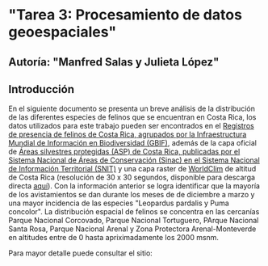 
# "Tarea 3: Procesamiento de datos geoespaciales"
## Autoría: "Manfred Salas y Julieta López"

## Introducción

En el siguiente documento se presenta un breve análisis de la distribución de las diferentes especies de felinos que se encuentran en Costa Rica, los datos utilizados para este trabajo pueden ser encontrados en el [Registros de presencia de felinos de Costa Rica, agrupados por la Infraestructura Mundial de Información en Biodiversidad (GBIF)](https://doi.org/10.15468/dl.dwpgps), además de la capa oficial de [Áreas silvestres protegidas (ASP) de Costa Rica, publicadas por el Sistema Nacional de Áreas de Conservación (Sinac) en el Sistema Nacional de Información Territorial (SNIT)](https://www.snitcr.go.cr/ico_servicios_ogc_info?k=bm9kbzo6NDA=&nombre=SINAC) y una capa raster de [WorldClim](https://www.worldclim.org/) de altitud de Costa Rica (resolución de 30 x 30 segundos, disponible para descarga directa [aquí](https://github.com/pf0953-programacionr/2022-ii/blob/main/datos/worldclim/altitud.tif)).
Con la información anterior se logra identificar que la mayoría de los avistamientos se dan durante los meses de de diciembre a marzo y una mayor incidencia de las especies "Leopardus pardalis y Puma concolor". La  distribución espacial de felinos se concentra en las cercanías Parque Nacional Corcovado, Parque Nacional Tortuguero, PArque Nacional Santa Rosa, Parque Nacional Arenal y Zona Protectora Arenal-Monteverde en altitudes entre de 0 hasta apriximadamente los 2000 msnm.

Para mayor detalle puede consultar el sitio:
